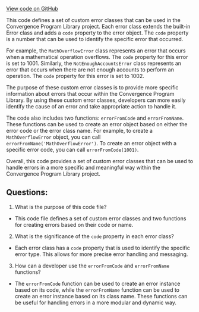 [View code on GitHub](https://github.com/convergence-rfq/convergence-program-library/risk-engine/js/generated/errors/index.d.ts)

This code defines a set of custom error classes that can be used in the Convergence Program Library project. Each error class extends the built-in Error class and adds a `code` property to the error object. The `code` property is a number that can be used to identify the specific error that occurred. 

For example, the `MathOverflowError` class represents an error that occurs when a mathematical operation overflows. The `code` property for this error is set to 1001. Similarly, the `NotEnoughAccountsError` class represents an error that occurs when there are not enough accounts to perform an operation. The `code` property for this error is set to 1002.

The purpose of these custom error classes is to provide more specific information about errors that occur within the Convergence Program Library. By using these custom error classes, developers can more easily identify the cause of an error and take appropriate action to handle it.

The code also includes two functions: `errorFromCode` and `errorFromName`. These functions can be used to create an error object based on either the error code or the error class name. For example, to create a `MathOverflowError` object, you can call `errorFromName('MathOverflowError')`. To create an error object with a specific error code, you can call `errorFromCode(1001)`.

Overall, this code provides a set of custom error classes that can be used to handle errors in a more specific and meaningful way within the Convergence Program Library project.
## Questions: 
 1. What is the purpose of this code file?
- This code file defines a set of custom error classes and two functions for creating errors based on their code or name.

2. What is the significance of the `code` property in each error class?
- Each error class has a `code` property that is used to identify the specific error type. This allows for more precise error handling and messaging.

3. How can a developer use the `errorFromCode` and `errorFromName` functions?
- The `errorFromCode` function can be used to create an error instance based on its code, while the `errorFromName` function can be used to create an error instance based on its class name. These functions can be useful for handling errors in a more modular and dynamic way.